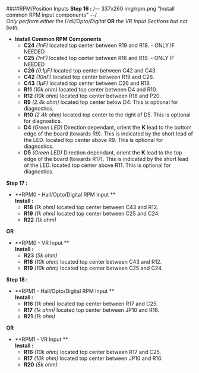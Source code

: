 ####RPM/Position Inputs
**Step 16 :**
/-- 337x260 img/rpm.png "Install common RPM input components" --/ <br>
*Only perform either the Hall/Opto/Digital* **OR** *the VR Input Sections but not both.*

- **Install Common RPM Components**
	- **C24**	*(1nF)* located top center between R19 and R18. - ONLY IF NEEDED
	- **C25**	*(1nF)* located top center between R16 and R19. - ONLY IF NEEDED
	- **C26**	*(0.1µF)* located top center between C42 and C43.
	- **C42**	*(10nF)* located top center between R19 and C26.
	- **C43**	*(1µF)* located top center between C26 and R18.
	- **R11**	*(10k ohm)* located top center between D4 and R10.
	- **R12**	*(10k ohm)* located top center between R18 and P20.
	- **R9**	*(2.4k ohm)* located top center below D4.  This is optional for diagnostics.
	- **R10**	*(2.4k ohm)* located top center to the right of D5.  This is optional for diagnostics.
	- **D4**	*(Green LED)* Direction dependant, orient the **K** lead to the bottom edge of the board (towards R9). This is indicated by the short lead of the LED.   located top center above R9.   This is optional for diagnostics.
	- **D5**	*(Green LED)* Direction dependant, orient the **K** lead to the top edge of the board (towards R17). This is indicated by the short lead of the LED.   located top center above R11.   This is optional for diagnostics.

**Step 17 :**
- **RPM0 - Hall/Opto/Digital RPM Input **<br>
**Install :**
	- **R18**	*(1k ohm)* located top center between C43 and R12.
	- **R19**	*(1k ohm)* located top center between C25 and C24.
	- **R22** 	*(1k ohm)*	

**OR**

- **RPM0 - VR Input **<br>
**Install :**
	- **R23** 	*(5k ohm)*
	- **R18**	*(10k ohm)* located top center between C43 and R12.	
	- **R19**	*(10k ohm)* located top center between C25 and C24.

**Step 18 :**
- **RPM1 - Hall/Opto/Digital RPM Input **<br>
**Install :**
	- **R16**	*(1k ohm)* located top center between R17 and C25.
	- **R17**	*(1k ohm)* located top center between JP10 and R16.
	- **R21** 	*(1k ohm)*	

**OR**

- **RPM1 - VR Input **<br>
**Install :**
	- **R16**	*(10k ohm)* located top center between R17 and C25.
	- **R17**	*(10k ohm)* located top center between JP10 and R16.
	- **R20** 	*(5k ohm)*


